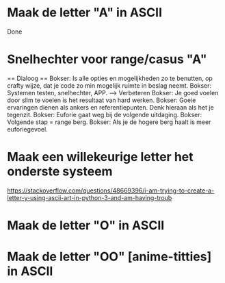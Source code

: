 # Maak de letter "A" in ASCII
Done

# Snelhechter voor range/casus "A"
== Dialoog ==
Bokser: Is alle opties en mogelijkheden zo te benutten, op crafty wijze, dat je code zo min mogelijk ruimte in beslag neemt.
Bokser: Systemen testen, snelhechter, APP. --> Verbeteren
Bokser: Je goed voelen door slim te voelen is het resultaat van hard werken.
Bokser: Goeie ervaringen dienen als ankers en referentiepunten. Denk hieraan als het je tegenzit.
Bokser: Euforie gaat weg bij de volgende uitdaging.
Bokser: Volgende stap = range berg.
Bokser: Als je de hogere berg haalt is meer euforiegevoel.

# Maak een willekeurige letter het onderste systeem
https://stackoverflow.com/questions/48669396/i-am-trying-to-create-a-letter-y-using-ascii-art-in-python-3-and-am-having-troub

# Maak de letter "O" in ASCII

# Maak de letter "OO" [anime-titties] in ASCII
